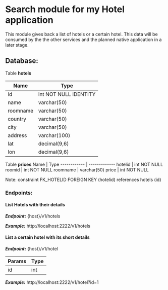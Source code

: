 # Search module for my Hotel application

This module gives back a list of hotels or a certain hotel. This data will be consumed by the the other services and the planned native application in a later stage.

## Database:  
Table **hotels**

Name | Type 
------------ | -------------
id | int NOT NULL IDENTITY
name | varchar(50)
roomname | varchar(50)
country | varchar(50)
city | varchar(50)
address | varchar(100)
lat | decimal(9,6)
lon | decimal(9,6)

Table **prices**
Name | Type 
------------ | -------------
hotelid | int NOT NULL
roomid | int NOT NULL
roomname | varchar(50)
price | int NOT NULL

Note: constraint FK_HOTELID FOREIGN KEY (hotelid) references hotels (id)


### Endpoints:  

#### List Hotels with their details

***Endpoint:*** {host}/v1/hotels

***Example:*** http://localhost:2222/v1/hotels
#### List a certain hotel with its short details
***Endpoint:*** {host}/v1/hotel  

Params | Type  
------------ | -------------   
id | int   

***Example:*** http://localhost:2222/v1/hotel?id=1